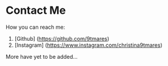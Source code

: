 # Contact Me

How you can reach me:

1. [Github] (https://github.com/9tmares)
2. [Instagram] (https://www.instagram.com/christina9tmares)

More have yet to be added...
